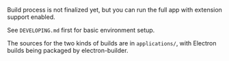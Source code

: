 
Build process is not finalized yet, but you can run the full app with extension support enabled.

See `DEVELOPING.md` first for basic environment setup.

The sources for the two kinds of builds are in `applications/`, with Electron builds being packaged by electron-builder.